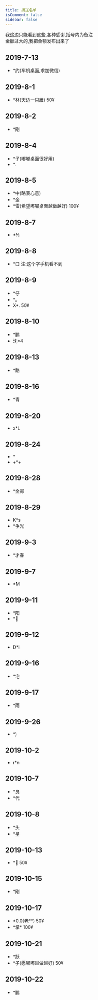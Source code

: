 ```yaml
---
title: 捐送名单
isComment: false
sidebar: false
---
```


我这边只能看到这些,各种感谢,括号内为备注<br>
金额过大的,我把金额发布出来了

## 2019-7-13

- \*约(车机桌面,求加微信)

## 2019-8-1

- \*林(天边一只雁) 50¥

## 2019-8-2

- \*刚

## 2019-8-4

- \*子(嘟嘟桌面很好用)
- \*.

## 2019-8-5

- \*中(略表心意)
- \*金
- \*雷(希望嘟嘟桌面越做越好) 100¥

## 2019-8-7

- \*½

## 2019-8-8

- \*口 注:这个字手机看不到

## 2019-8-9

- \*仔
- \*。
- X\*. 50¥

## 2019-8-10

- \*鹏
- 沈\*4

## 2019-8-13

- \*路

## 2019-8-16

- \*青

## 2019-8-20

- x\*L

## 2019-8-24

- \*
- +\*+

## 2019-8-28

- \*金郑

## 2019-8-29

- K\*s
- \*争光

## 2019-9-3

- \*才春

## 2019-9-7

- \*M

## 2019-9-11

- \*阳
- \*🔧

## 2019-9-12

- D\*i

## 2019-9-16

- \*宅

## 2019-9-17

- \*雨

## 2019-9-26

- \*)

## 2019-10-2

- r\*n

## 2019-10-7

- \*员
- \*代

## 2019-10-8

- \*头
- \*星

## 2019-10-13

- \*👀 50¥

## 2019-10-15

- \*刚

## 2019-10-17

- \*0.0(老\*\*) 50¥
- \*掌\* 100¥

## 2019-10-21

- \*跃
- \*子(愿嘟嘟越做越好) 50¥

## 2019-10-22

- \*鹏
